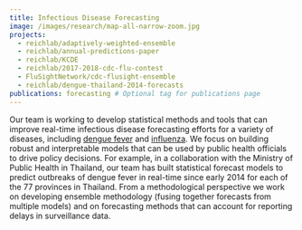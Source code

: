 ```yaml
---
title: Infectious Disease Forecasting
image: /images/research/map-all-narrow-zoom.jpg
projects:
  - reichlab/adaptively-weighted-ensemble
  - reichlab/annual-predictions-paper
  - reichlab/KCDE
  - reichlab/2017-2018-cdc-flu-contest
  - FluSightNetwork/cdc-flusight-ensemble
  - reichlab/dengue-thailand-2014-forecasts
publications: forecasting # Optional tag for publications page
---
```


Our team is working to develop statistical methods and tools that can improve
real-time infectious disease forecasting efforts for a variety of diseases,
including [dengue fever](http://journals.plos.org/plosntds/article?id=10.1371/journal.pntd.0004761) 
and [influenza](https://arxiv.org/abs/1703.10936). We focus on building robust 
and interpretable models that can be used by public health officials to drive 
policy decisions. For example, in a collaboration with the Ministry of Public 
Health in Thailand, our team has built statistical forecast models to predict 
outbreaks of dengue fever in real-time since early 2014 for each of the 77 
provinces in Thailand. From a methodological perspective we work on developing 
ensemble methodology (fusing together forecasts from multiple models) and on 
forecasting methods that can account for reporting delays in surveillance data.
